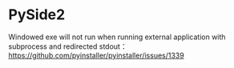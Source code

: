 # PySide2
Windowed exe will not run when running external application with subprocess and redirected stdout：  https://github.com/pyinstaller/pyinstaller/issues/1339
